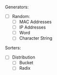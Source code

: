 Generators:
- [ ] Random:
  - [ ] MAC Addresses
  - [ ] IP Addresses
  - [ ] Word
  - [ ] Character String

Sorters:
- [ ] Distribution
  - [ ] Bucket
  - [ ] Radix
